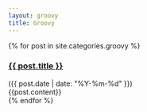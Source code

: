 ```yaml
---
layout: groovy
title: Groovy
---
```


{% for post in site.categories.groovy %}
<div class="post">
    <div class="postHeader">
        <h3><a href="{{post.url}}">{{ post.title }}</a></h3>
        <span class="postDate">({{ post.date | date: "%Y-%m-%d" }})</span>
    </div>
    <div class="postContent">
        {{post.content}}
    </div>
</div>
{% endfor %}